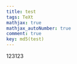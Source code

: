 ```yaml
---
title: test
tags: TeXt
mathjax: true
mathjax_autoNumber: true
comment: true
key: md5(test)
---
```


123123